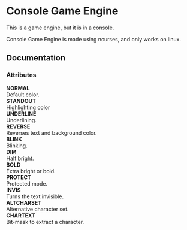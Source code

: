 # Console Game Engine
This is a game engine, but it is in a console.

Console Game Engine is made using ncurses, and only works on linux.

## Documentation
### Attributes
**NORMAL**  
    Default color.  
**STANDOUT**  
    Highlighting color  
**UNDERLINE**  
    Underlining.  
**REVERSE**  
    Reverses text and background color.  
**BLINK**  
    Blinking.  
**DIM**  
    Half bright.  
**BOLD**  
    Extra bright or bold.  
**PROTECT**  
    Protected mode.  
**INVIS**  
    Turns the text invisible.  
**ALTCHARSET**  
    Alternative character set.  
**CHARTEXT**  
    Bit-mask to extract a character.  
